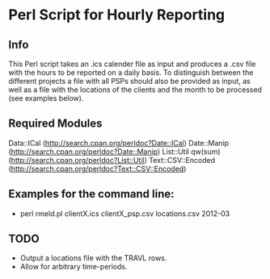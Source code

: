 # Perl Script for Hourly Reporting

## Info
This Perl script takes an .ics calender file as input and produces a .csv file with the hours to be reported on a daily basis. To distinguish between the different projects a file with all PSPs should also be provided as input, as well as a file with the locations of the clients and the month to be processed (see examples below). 


## Required Modules
Data::ICal (http://search.cpan.org/perldoc?Date::ICal)
Date::Manip (http://search.cpan.org/perldoc?Date::Manip)
List::Util qw(sum) (http://search.cpan.org/perldoc?List::Util)
Text::CSV::Encoded (http://search.cpan.org/perldoc?Text::CSV::Encoded) 


## Examples for the command line:
* perl rmeld.pl clientX.ics clientX_psp.csv locations.csv 2012-03

## TODO
* Output a locations file with the TRAVL rows.
* Allow for arbitrary time-periods.